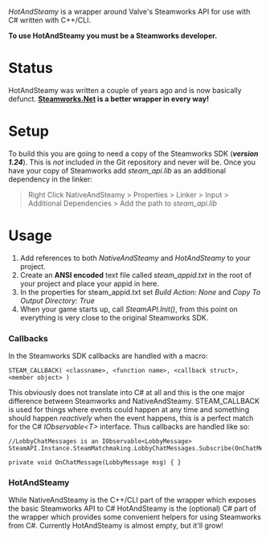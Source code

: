 *HotAndSteamy* is a wrapper around Valve's Steamworks API for use with C# written with C++/CLI.

**To use HotAndSteamy you must be a Steamworks developer.**

# Status
HotAndSteamy was written a couple of years ago and is now basically defunct. **[Steamworks.Net](https://github.com/rlabrecque/Steamworks.NET) is a better wrapper in every way!**

# Setup

To build this you are going to need a copy of the Steamworks SDK (***version 1.24***). This is *not* included in the Git repository and never will be. Once you have your copy of Steamworks add *steam_api.lib* as an additional dependency in the linker:

> Right Click NativeAndSteamy > Properties > Linker > Input > Additional Dependencies > Add the path to *steam_api.lib*

# Usage

1. Add references to both *NativeAndSteamy* and *HotAndSteamy* to your project.
2. Create an **ANSI encoded** text file called *steam_appid.txt* in the root of your project and place your appid in here.
3. In the properties for steam_appid.txt set *Build Action: None* and *Copy To Output Directory: True*
4. When your game starts up, call *SteamAPI.Init()*, from this point on everything is very close to the original Steamworks SDK.

### Callbacks

In the Steamworks SDK callbacks are handled with a macro:

	STEAM_CALLBACK( <classname>, <function name>, <callback struct>, <member object> )
    
This obviously does not translate into C# at all and this is the one major difference between Steamworks and NativeAndSteamy. STEAM_CALLBACK is used for things where events could happen at any time and something should happen *reactively* when the event happens, this is a perfect match for the C# *IObservable<T\>* interface. Thus callbacks are handled like so:

	//LobbyChatMessages is an IObservable<LobbyMessage>
	SteamAPI.Instance.SteamMatchmaking.LobbyChatMessages.Subscribe(OnChatMessage);

	private void OnChatMessage(LobbyMessage msg) { }
	
### HotAndSteamy

While NativeAndSteamy is the C++/CLI part of the wrapper which exposes the basic Steamworks API to C# HotAndSteamy is the (optional) C# part of the wrapper which provides some convenient helpers for using Steamworks from C#. Currently HotAndSteamy is almost empty, but it'll grow!

